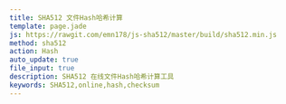 ```yaml
---
title: SHA512 文件Hash哈希计算
template: page.jade
js: https://rawgit.com/emn178/js-sha512/master/build/sha512.min.js
method: sha512
action: Hash
auto_update: true
file_input: true
description: SHA512 在线文件Hash哈希计算工具
keywords: SHA512,online,hash,checksum
---
```


